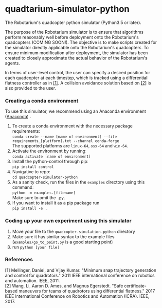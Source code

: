 # quadtarium-simulator-python
The Robotarium's quadcopter python simulator (Python3.5 or later). 

The purpose of the Robotarium simulator is to ensure that algorithms perform reasonably well before deployment onto the Robotarium's quadcopters (COMING SOON!). The objective is to make scripts created for the simulator directly applicable onto the Robotarium's quadcopters. To ensure minimum modification after deployment, the simulator has been created to closely approximate the actual behavior of the Robotarium's agents.

In terms of user-level control, the user can specify a desired position for each quadcopter at each timestep, which is tracked using a differential flatness controller as in [[1]](#1). A collision avoidance solution based on [[2]](#2) is also provided to the user.

### Creating a conda environment
To use this simulator, we recommend using an Anaconda environment ([Anaconda](https://www.anaconda.com/distribution/))
.
1.  To create a conda environment with the necessary package requirements:\
    ``conda create --name [name of environment] --file requirements_[platform].txt --channel conda-forge``  
    The supported platforms are `linux-64`, `osx-64` and `win-64`.
1. Activate the environment by running:\
   ``conda activate [name of environment]``
1. Install the python-control through pip:\
    ``pip install control``
1. Navigative to repo:\
    ``cd quadcopter-simulator-python``
1. As a sanity check, run the files in the ``examples`` directory using this command:\
``python -m examples.[filename]`` \
Make sure to omit the `.py`.
1. If you want to install it as a pip package run \
``pip install -e .``

### Coding up your own experiment using this simulator
1. Move your file to the `quadcopter-simulation-python` directory
1. Make sure it has similar syntax to the example files (`examples/go_to_point.py` is a good starting point)
1. run `python [your file]`


### References
<a id="1">[1]</a> 
Mellinger, Daniel, and Vijay Kumar. "Minimum snap trajectory generation and control for quadrotors." 2011 IEEE international conference on robotics and automation. IEEE, 2011. \
<a id="2">[2]</a> 
Wang, Li, Aaron D. Ames, and Magnus Egerstedt. "Safe certificate-based maneuvers for teams of quadrotors using differential flatness." 2017 IEEE International Conference on Robotics and Automation (ICRA). IEEE, 2017.
